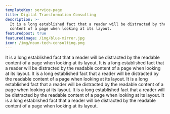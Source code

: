 ```yaml
---
templateKey: service-page
title: Digital Transformation Consulting
description: >-
  It is a long established fact that a reader will be distracted by the readable
  content of a page when looking at its layout. 
featuredpost: true
featuredimage: /img/blue-mirror.jpg
icon: /img/noun-tech-consulting.png
---
```

It is a long established fact that a reader will be distracted by the readable content of a page when looking at its layout. It is a long established fact that a reader will be distracted by the readable content of a page when looking at its layout. It is a long established fact that a reader will be distracted by the readable content of a page when looking at its layout. It is a long established fact that a reader will be distracted by the readable content of a page when looking at its layout. It is a long established fact that a reader will be distracted by the readable content of a page when looking at its layout. It is a long established fact that a reader will be distracted by the readable content of a page when looking at its layout.
